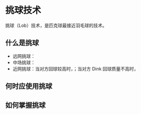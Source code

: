 # 挑球技术

挑球（Lob）技术，是匹克球最接近羽毛球的技术。


## 什么是挑球

* 远网挑球：
* 中场挑球：
* 近网挑球：当对方回球较高时，；当对方 Dink 回球质量不高时，


## 何时应使用挑球

## 如何掌握挑球